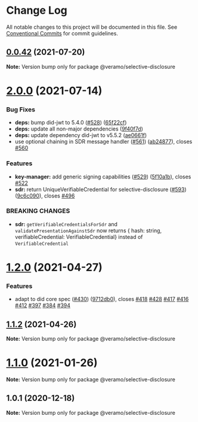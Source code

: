 # Change Log

All notable changes to this project will be documented in this file.
See [Conventional Commits](https://conventionalcommits.org) for commit guidelines.

## [0.0.42](https://github.com/uport-project/veramo/compare/v2.0.1...v0.0.42) (2021-07-20)

**Note:** Version bump only for package @veramo/selective-disclosure





# [2.0.0](https://github.com/uport-project/veramo/compare/v1.2.2...v2.0.0) (2021-07-14)


### Bug Fixes

* **deps:** bump did-jwt to 5.4.0 ([#528](https://github.com/uport-project/veramo/issues/528)) ([65f22cf](https://github.com/uport-project/veramo/commit/65f22cf6dcca48b5bb35331894536a2a567a1189))
* **deps:** update all non-major dependencies ([9f40f7d](https://github.com/uport-project/veramo/commit/9f40f7d8b2a67e112b7ef2322ba887ee9033646c))
* **deps:** update dependency did-jwt to v5.5.2 ([ae0661f](https://github.com/uport-project/veramo/commit/ae0661fc5b225f80ebb102db60d55822b4786bce))
* use optional chaining in SDR message handler ([#561](https://github.com/uport-project/veramo/issues/561)) ([ab24877](https://github.com/uport-project/veramo/commit/ab24877f941c37f1042fdc23683b1292b7f5bdc7)), closes [#560](https://github.com/uport-project/veramo/issues/560)


### Features

* **key-manager:** add generic signing capabilities ([#529](https://github.com/uport-project/veramo/issues/529)) ([5f10a1b](https://github.com/uport-project/veramo/commit/5f10a1bcea214cb593de12fa6ec3a91b3cb712bb)), closes [#522](https://github.com/uport-project/veramo/issues/522)
* **sdr:** return UniqueVerifiableCredential for selective-disclosure ([#593](https://github.com/uport-project/veramo/issues/593)) ([9c6c090](https://github.com/uport-project/veramo/commit/9c6c0906607bc8f415042d3a855a2dd23a097725)), closes [#496](https://github.com/uport-project/veramo/issues/496)


### BREAKING CHANGES

* **sdr:** `getVerifiableCredentialsForSdr` and `validatePresentationAgainstSdr` now returns { hash: string, verifiableCredential: VerifiableCredential} instead of `VerifiableCredential`





# [1.2.0](https://github.com/uport-project/veramo/compare/v1.1.2...v1.2.0) (2021-04-27)


### Features

* adapt to did core spec ([#430](https://github.com/uport-project/veramo/issues/430)) ([9712db0](https://github.com/uport-project/veramo/commit/9712db0eea1a3f48cf0665d66ae715ea0c23cd4a)), closes [#418](https://github.com/uport-project/veramo/issues/418) [#428](https://github.com/uport-project/veramo/issues/428) [#417](https://github.com/uport-project/veramo/issues/417) [#416](https://github.com/uport-project/veramo/issues/416) [#412](https://github.com/uport-project/veramo/issues/412) [#397](https://github.com/uport-project/veramo/issues/397) [#384](https://github.com/uport-project/veramo/issues/384) [#394](https://github.com/uport-project/veramo/issues/394)





## [1.1.2](https://github.com/uport-project/veramo/compare/v1.1.1...v1.1.2) (2021-04-26)

**Note:** Version bump only for package @veramo/selective-disclosure





# [1.1.0](https://github.com/uport-project/veramo/compare/v1.0.1...v1.1.0) (2021-01-26)

**Note:** Version bump only for package @veramo/selective-disclosure





## 1.0.1 (2020-12-18)

**Note:** Version bump only for package @veramo/selective-disclosure
